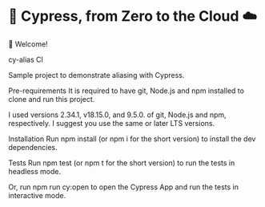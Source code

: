 # 🌲 Cypress, from Zero to the Cloud ☁️

👋 Welcome!

cy-alias
CI

Sample project to demonstrate aliasing with Cypress.

Pre-requirements
It is required to have git, Node.js and npm installed to clone and run this project.

I used versions 2.34.1, v18.15.0, and 9.5.0. of git, Node.js and npm, respectively. I suggest you use the same or later LTS versions.

Installation
Run npm install (or npm i for the short version) to install the dev dependencies.

Tests
Run npm test (or npm t for the short version) to run the tests in headless mode.

Or, run npm run cy:open to open the Cypress App and run the tests in interactive mode.


